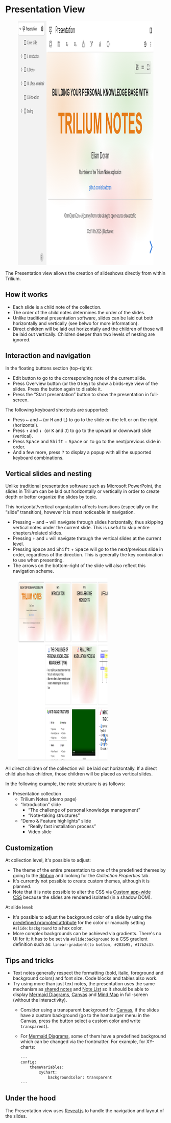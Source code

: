 # Presentation View
<figure class="image"><img style="aspect-ratio:1120/763;" src="Presentation View_image.png" width="1120" height="763"></figure>

The Presentation view allows the creation of slideshows directly from within Trilium.

## How it works

*   Each slide is a child note of the collection.
*   The order of the child notes determines the order of the slides.
*   Unlike traditional presentation software, slides can be laid out both horizontally and vertically (see belwo for more information).
*   Direct children will be laid out horizontally and the children of those will be laid out vertically. Children deeper than two levels of nesting are ignored.

## Interaction and navigation

In the floating buttons section (top-right):

*   Edit button to go to the corresponding note of the current slide.
*   Press Overview button (or the <kbd>O</kbd> key) to show a birds-eye view of the slides. Press the button again to disable it.
*   Press the “Start presentation” button to show the presentation in full-screen.

The following keyboard shortcuts are supported:

*   Press <kbd>←</kbd> and <kbd>→</kbd> (or <kbd>H</kbd> and <kbd>L</kbd>) to go to the slide on the left or on the right (horizontal).
*   Press <kbd>↑</kbd> and <kbd>↓</kbd>  (or <kbd>K</kbd> and <kbd>J</kbd>) to go to the upward or downward slide (vertical).
*   Press <kbd>Space</kbd> and <kbd>Shift</kbd> + <kbd>Space</kbd> or  to go to the next/previous slide in order.
*   And a few more, press <kbd>?</kbd> to display a popup with all the supported keyboard combinations.

## Vertical slides and nesting

Unlike traditional presentation software such as Microsoft PowerPoint, the slides in Trilium can be laid out horizontally or vertically in order to create depth or better organize the slides by topic.

This horizontal/vertical organization affects transitions (especially on the “slide” transition), however it is most noticeable in navigation.

*   Pressing <kbd>←</kbd> and <kbd>→</kbd> will navigate through slides horizontally, thus skipping vertical notes under the current slide. This is useful to skip entire chapters/related slides.
*   Pressing <kbd>↑</kbd> and <kbd>↓</kbd> will navigate through the vertical slides at the current level.
*   Pressing <kbd>Space</kbd> and <kbd>Shift</kbd> + <kbd>Space</kbd> will go to the next/previous slide in order, regardless of the direction. This is generally the key combination to use when presenting.
*   The arrows on the bottom-right of the slide will also reflect this navigation scheme.

<figure class="image image-style-align-right image_resized" style="width:55.57%;"><img style="aspect-ratio:890/569;" src="1_Presentation View_image.png" width="890" height="569"></figure>

All direct children of the collection will be laid out horizontally. If a direct child also has children, those children will be placed as vertical slides.

In the following example, the note structure is as follows:

*   Presentation collection
    *   Trilium Notes (demo page)
    *   “Introduction” slide
        *   “The challenge of personal knowledge management”
        *   “Note-taking structures”
    *   “Demo & Feature highlights” slide
        *   “Really fast installation process”
        *   Video slide

## Customization

At collection level, it's possible to adjust:

*   The theme of the entire presentation to one of the predefined themes by going to the <a class="reference-link" href="../../Basic%20Concepts%20and%20Features/UI%20Elements/Ribbon.md">Ribbon</a> and looking for the _Collection Properties_ tab.
*   It's currently not possible to create custom themes, although it is planned.
*   Note that it is note possible to alter the CSS via <a class="reference-link" href="../../Theme%20development/Custom%20app-wide%20CSS.md">Custom app-wide CSS</a> because the slides are rendered isolated (in a shadow DOM).

At slide level:

*   It's possible to adjust the background color of a slide by using the [predefined promoted attribute](../../Advanced%20Usage/Attributes/Promoted%20Attributes.md) for the color or manually setting `#slide:background` to a hex color.
*   More complex backgrounds can be achieved via gradients. There's no UI for it; it has to be set via `#slide:background` to a CSS gradient definition such as: `linear-gradient(to bottom, #283b95, #17b2c3)`.

## Tips and tricks

*   Text notes generally respect the formatting (bold, italic, foreground and background colors) and font size. Code blocks and tables also work.
*   Try using more than just text notes, the presentation uses the same mechanism as [shared notes](../../Advanced%20Usage/Sharing.md) and <a class="reference-link" href="../../Basic%20Concepts%20and%20Features/Notes/Note%20List.md">Note List</a> so it should be able to display <a class="reference-link" href="../Mermaid%20Diagrams.md">Mermaid Diagrams</a>, <a class="reference-link" href="../Canvas.md">Canvas</a> and <a class="reference-link" href="../Mind%20Map.md">Mind Map</a> in full-screen (without the interactivity).
    *   Consider using a transparent background for <a class="reference-link" href="../Canvas.md">Canvas</a>, if the slides have a custom background (go to the hamburger menu in the Canvas, press the button select a custom color and write `transparent`).
    *   For <a class="reference-link" href="../Mermaid%20Diagrams.md">Mermaid Diagrams</a>, some of them have a predefined background which can be changed via the frontmatter. For example, for XY-charts:
        
        ```
        ---
        config:
            themeVariables:
                xyChart:
                    backgroundColor: transparent
        ---
        ```

## Under the hood

The Presentation view uses [Reveal.js](https://revealjs.com/) to handle the navigation and layout of the slides.